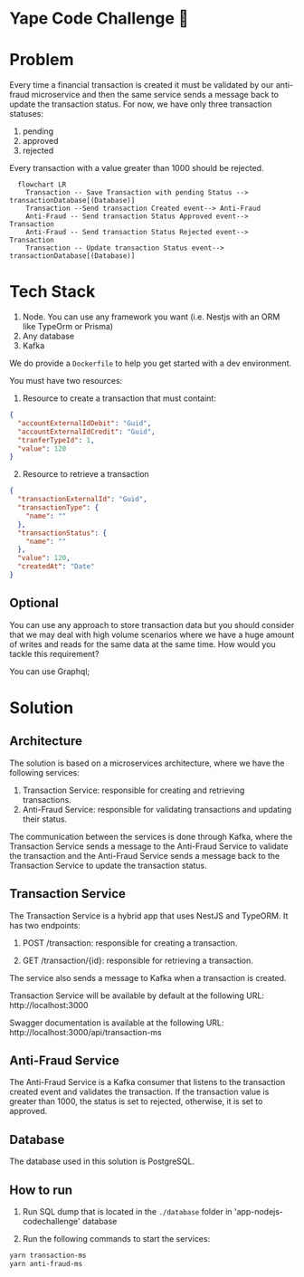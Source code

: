 # Yape Code Challenge :rocket:

# Problem

Every time a financial transaction is created it must be validated by our anti-fraud microservice and then the same service sends a message back to update the transaction status.
For now, we have only three transaction statuses:

<ol>
  <li>pending</li>
  <li>approved</li>
  <li>rejected</li>  
</ol>

Every transaction with a value greater than 1000 should be rejected.

```mermaid
  flowchart LR
    Transaction -- Save Transaction with pending Status --> transactionDatabase[(Database)]
    Transaction --Send transaction Created event--> Anti-Fraud
    Anti-Fraud -- Send transaction Status Approved event--> Transaction
    Anti-Fraud -- Send transaction Status Rejected event--> Transaction
    Transaction -- Update transaction Status event--> transactionDatabase[(Database)]
```

# Tech Stack

<ol>
  <li>Node. You can use any framework you want (i.e. Nestjs with an ORM like TypeOrm or Prisma) </li>
  <li>Any database</li>
  <li>Kafka</li>    
</ol>

We do provide a `Dockerfile` to help you get started with a dev environment.

You must have two resources:

1. Resource to create a transaction that must containt:

```json
{
  "accountExternalIdDebit": "Guid",
  "accountExternalIdCredit": "Guid",
  "tranferTypeId": 1,
  "value": 120
}
```

2. Resource to retrieve a transaction

```json
{
  "transactionExternalId": "Guid",
  "transactionType": {
    "name": ""
  },
  "transactionStatus": {
    "name": ""
  },
  "value": 120,
  "createdAt": "Date"
}
```

## Optional

You can use any approach to store transaction data but you should consider that we may deal with high volume scenarios where we have a huge amount of writes and reads for the same data at the same time. How would you tackle this requirement?

You can use Graphql;

# Solution

## Architecture

The solution is based on a microservices architecture, where we have the following services:

1. Transaction Service: responsible for creating and retrieving transactions.
2. Anti-Fraud Service: responsible for validating transactions and updating their status.

The communication between the services is done through Kafka, where the Transaction Service sends a message to the Anti-Fraud Service to validate the transaction and the Anti-Fraud Service sends a message back to the Transaction Service to update the transaction status.

## Transaction Service

The Transaction Service is a hybrid app that uses NestJS and TypeORM. It has two endpoints:

1. POST /transaction: responsible for creating a transaction.

2. GET /transaction/{id}: responsible for retrieving a transaction.

The service also sends a message to Kafka when a transaction is created.

Transaction Service will be available by default at the following URL: http://localhost:3000

Swagger documentation is available at the following URL: http://localhost:3000/api/transaction-ms

## Anti-Fraud Service

The Anti-Fraud Service is a Kafka consumer that listens to the transaction created event and validates the transaction. If the transaction value is greater than 1000, the status is set to rejected, otherwise, it is set to approved.

## Database

The database used in this solution is PostgreSQL.

## How to run

1. Run SQL dump that is located in the `./database` folder in 'app-nodejs-codechallenge' database

2. Run the following commands to start the services:

```bash
yarn transaction-ms
yarn anti-fraud-ms
```
